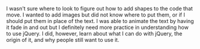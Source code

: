 I wasn't sure where to look to figure out how to add shapes to the code that move. I wanted to add images but did not know where to put them, or if I should put them in place of the text. I was able to animate the text by having it fade in and out but I definitely need more practice in understanding how to use jQuery. I did, however, learn about what I can do with jQuery, the origin of it, and why people still want to use it.
